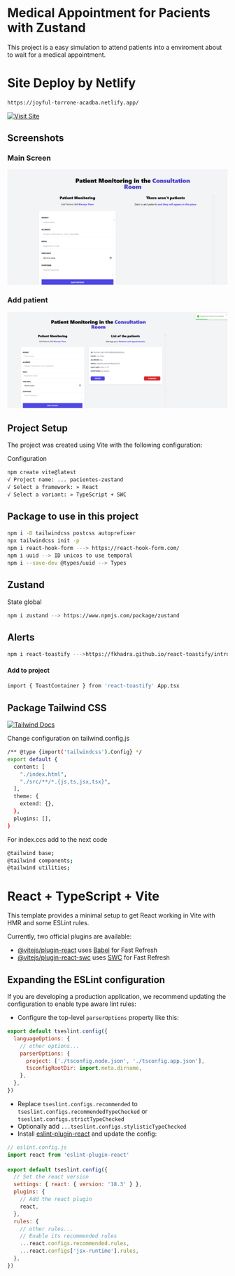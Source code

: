 # Medical Appointment for Pacients with Zustand

This project is a easy simulation to attend patients into a enviroment about to wait for a medical appointment.

# Site Deploy by Netlify

```bash
https://joyful-torrone-acadba.netlify.app/
```

[![Visit Site](https://img.shields.io/badge/Visit-Website-blue?style=for-the-badge)](https://joyful-torrone-acadba.netlify.app/)

## Screenshots

### Main Screen
<img src="public/main.png" alt="main">


### Add patient
<img src="public/demo.png" alt="main">

## Project Setup

The project was created using Vite with the following configuration:

Configuration
```bash
npm create vite@latest
√ Project name: ... pacientes-zustand
√ Select a framework: » React
√ Select a variant: » TypeScript + SWC
```

## Package to use in this project

```bash
npm i -D tailwindcss postcss autoprefixer
npx tailwindcss init -p
npm i react-hook-form ---> https://react-hook-form.com/
npm i uuid --> ID unicos to use temporal
npm i --save-dev @types/uuid --> Types
```

## Zustand 
State global 

```bash
npm i zustand --> https://www.npmjs.com/package/zustand
```

## Alerts
```bash
npm i react-toastify --->https://fkhadra.github.io/react-toastify/introduction/
```

#### Add to project

```bash
import { ToastContainer } from 'react-toastify' App.tsx
```


## Package Tailwind CSS

[![Tailwind Docs](https://img.shields.io/badge/Docs-TailwindCSS-38B2AC?style=for-the-badge&logo=tailwindcss)](https://tailwindcss.com/docs/installation)

Change configuration on tailwind.config.js
```bash
/** @type {import('tailwindcss').Config} */
export default {
  content: [
    "./index.html",
    "./src/**/*.{js,ts,jsx,tsx}",
  ],
  theme: {
    extend: {},
  },
  plugins: [],
}
```
For index.ccs add to the next code
```bash
@tailwind base;
@tailwind components;
@tailwind utilities;
```

# React + TypeScript + Vite

This template provides a minimal setup to get React working in Vite with HMR and some ESLint rules.

Currently, two official plugins are available:

- [@vitejs/plugin-react](https://github.com/vitejs/vite-plugin-react/blob/main/packages/plugin-react/README.md) uses [Babel](https://babeljs.io/) for Fast Refresh
- [@vitejs/plugin-react-swc](https://github.com/vitejs/vite-plugin-react-swc) uses [SWC](https://swc.rs/) for Fast Refresh

## Expanding the ESLint configuration

If you are developing a production application, we recommend updating the configuration to enable type aware lint rules:

- Configure the top-level `parserOptions` property like this:

```js
export default tseslint.config({
  languageOptions: {
    // other options...
    parserOptions: {
      project: ['./tsconfig.node.json', './tsconfig.app.json'],
      tsconfigRootDir: import.meta.dirname,
    },
  },
})
```

- Replace `tseslint.configs.recommended` to `tseslint.configs.recommendedTypeChecked` or `tseslint.configs.strictTypeChecked`
- Optionally add `...tseslint.configs.stylisticTypeChecked`
- Install [eslint-plugin-react](https://github.com/jsx-eslint/eslint-plugin-react) and update the config:

```js
// eslint.config.js
import react from 'eslint-plugin-react'

export default tseslint.config({
  // Set the react version
  settings: { react: { version: '18.3' } },
  plugins: {
    // Add the react plugin
    react,
  },
  rules: {
    // other rules...
    // Enable its recommended rules
    ...react.configs.recommended.rules,
    ...react.configs['jsx-runtime'].rules,
  },
})
```
